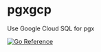 # pgxgcp

Use Google Cloud SQL for pgx

[![Go Reference](https://pkg.go.dev/badge/github.com/pgx-contrib/pgxgcp.svg)](https://pkg.go.dev/github.com/pgx-contrib/pgxgcp)
